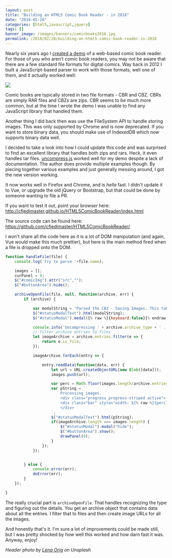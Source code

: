 ```yaml
---
layout: post
title: "Building an HTML5 Comic Book Reader - in 2018"
date: "2018-02-28"
categories: [html5,javascript,jquery]
tags: []
banner_image: /images/banners/comicbooks2018.jpg
permalink: /2018/02/28/building-an-html5-comic-book-reader-in-2018
---
```


Nearly six years ago I [created a demo](https://www.raymondcamden.com/2012/05/29/Building-an-HTML5-Comic-Book-Reader/) of a web-based comic book reader. For those of you who aren't comic book readers, you may not be aware that there are a few standard file formats for digital comics. Way back in 2012 I built a JavaScript-based parser to work with those formats, well one of them, and it actually worked well:

<img src="https://static.raymondcamden.com/images/ScreenClip90.png">

Comic books are typically stored in two file formats - CBR and CBZ. CBRs are simply RAR files and CBZs are zips. CBR seems to be much more common, but at the time I wrote the demo I was unable to find any JavaScript library that handled them. 

Another thing I did back then was use the FileSystem API to handle storing images. This was only supported by Chrome and is now deprecated. If you want to store binary data, you should make use of IndexedDB which now supports binary data well.

I decided to take a look into how I could update this code and was surprised to find an excellent library that handles both zips and rars. Heck, it even handles tar files. [uncompress.js](https://github.com/workhorsy/uncompress.js) worked well for my demo despite a lack of documentation. The author does provide multiple examples though. By piecing together various examples and just generally messing around, I got the new version working. 

It now works well in Firefox and Chrome, and is *hella* fast. I didn't update it to Vue, or upgrade the old jQuery or Bootstrap, but that could be done by someone wanting to file a PR. 

If you want to test it out, point your browser here: http://cfjedimaster.github.io/HTML5ComicBookReader/index.html

The source code can be found here: https://github.com/cfjedimaster/HTML5ComicBookReader/

I won't share all the code here as it is a lot of DOM manipulation (and again, Vue would make this much prettier), but here is the main method fired when a file is dropped onto the DOM.

```js
function handleFile(file) {
	console.log('try to parse '+file.name);

	images = []; 
	curPanel = 0;
	$("#comicImg").attr("src","");
	$("#buttonArea").hide();

	archiveOpenFile(file, null, function(archive, err) {
		if (archive) {

	    	var modalString = 'Parsed the CBZ - Saving Images. This takes a <b>long</b> time!';
	    	$("#statusModalText").html(modalString);
			$("#statusModal").modal({% raw %}{keyboard:false}{% endraw %});

			console.info('Uncompressing ' + archive.archive_type + ' ...');
			// filter archive entries to files
			let imageArchive = archive.entries.filter(e => {
				return e.is_file;
			});

			imageArchive.forEach(entry => {

				entry.readData(function(data, err) {
					let url = URL.createObjectURL(new Blob([data]));
					images.push(url);

					var perc = Math.floor(images.length/archive.entries.length*100);
					var pString = `
						Processing images.
						<div class="progress progress-striped active">
						<div class="bar" style="width: ${% raw %}{perc}{% endraw %}%;"></div>
						</div>
					`;
					$("#statusModalText").html(pString);
					if(imageArchive.length === images.length) {
						$("#statusModal").modal("hide");
						$("#buttonArea").show();
						drawPanel(0);
					}					
				});
			});


		} else {
			console.error(err);
			doError(err);
		}
	});

}
```

The really crucial part is `archiveOpenFile`. That handles recognizing the type and figuring out the details. You get an archive object that contains data about all the entries. I filter that to files and then create image URLs for all the images. 

And honestly that's it. I'm sure a lot of improvements could be made still, but I was pretty shocked by how well this worked and how darn fast it was. Anyway, enjoy!

<i>Header photo by <a href="https://unsplash.com/photos/ydHrpfgJNPo?utm_source=unsplash&utm_medium=referral&utm_content=creditCopyText">Lena Orig</a> on Unsplash</i>